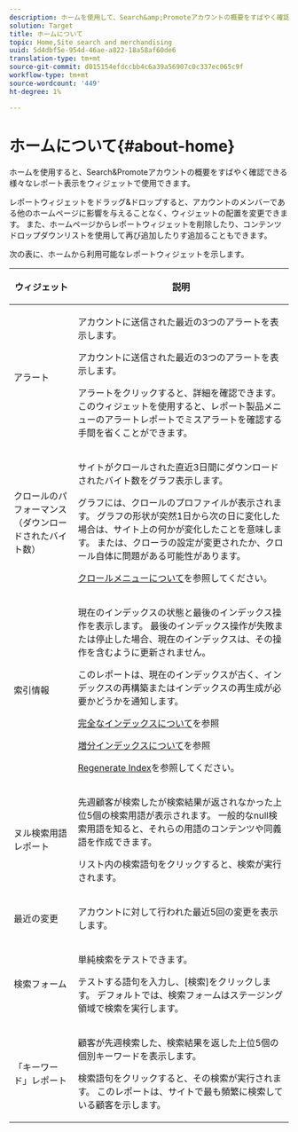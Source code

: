 ```yaml
---
description: ホームを使用して、Search&amp;Promoteアカウントの概要をすばやく確認できる様々なレポート表示をウィジェットでできます。
solution: Target
title: ホームについて
topic: Home,Site search and merchandising
uuid: 5d4dbf5e-954d-46ae-a822-18a58af60de6
translation-type: tm+mt
source-git-commit: d015154efdccbb4c6a39a56907c0c337ec065c9f
workflow-type: tm+mt
source-wordcount: '449'
ht-degree: 1%

---
```



# ホームについて{#about-home}

ホームを使用すると、Search&amp;Promoteアカウントの概要をすばやく確認できる様々なレポート表示をウィジェットで使用できます。

レポートウィジェットをドラッグ&amp;ドロップすると、アカウントのメンバーである他のホームページに影響を与えることなく、ウィジェットの配置を変更できます。 また、ホームページからレポートウィジェットを削除したり、コンテンツドロップダウンリストを使用して再び追加したりす追加ることもできます。

次の表に、ホームから利用可能なレポートウィジェットを示します。

<table> 
 <thead> 
  <tr> 
   <th colname="col1" class="entry"> <p>ウィジェット </p> </th> 
   <th colname="col2" class="entry"> <p>説明 </p> </th> 
  </tr>
 </thead>
 <tbody> 
  <tr> 
   <td colname="col1"> <p><span class="uicontrol">アラート</span> </p> </td> 
   <td colname="col2"> <p> アカウントに送信された最近の3つのアラートを表示します。 </p> <p>アカウントに送信された最近の3つのアラートを表示します。 </p> <p>アラートをクリックすると、詳細を確認できます。 このウィジェットを使用すると、<span class="uicontrol">レポート</span>製品メニューの<span class="uicontrol">アラート</span>レポートでミスアラートを確認する手間を省くことができます。 </p> </td> 
  </tr> 
  <tr> 
   <td colname="col1"> <p><span class="uicontrol">クロールのパフォーマンス（ダウンロードされたバイト数）</span> </p> </td> 
   <td colname="col2"> <p>サイトがクロールされた直近3日間にダウンロードされたバイト数をグラフ表示します。 </p> <p>グラフには、クロールのプロファイルが表示されます。 グラフの形状が突然1日から次の日に変化した場合は、サイト上の何かが変化したことを意味します。 または、クローラの設定が変更されたか、クロール自体に問題がある可能性があります。 </p> <p><a href="c-about-settings-menu/c-about-crawling-menu.md#concept_59307680C6724E93952ADE5044983AF6" format="dita" scope="local">クロールメニューについて</a>を参照してください。 </p> </td> 
  </tr> 
  <tr> 
   <td colname="col1"> <p><span class="uicontrol">索引情報</span> </p> </td> 
   <td colname="col2"> <p>現在のインデックスの状態と最後のインデックス操作を表示します。 最後のインデックス操作が失敗または停止した場合、現在のインデックスは、その操作を含むように更新されません。 </p> <p>このレポートは、現在のインデックスが古く、インデックスの再構築またはインデックスの再生成が必要かどうかを通知します。 </p> <p><a href="c-about-index-menu/c-about-full-index.md#concept_C69BD21863FD4856B49326F35DB570D3" format="dita" scope="local">完全なインデックスについて</a>を参照 </p> <p><a href="c-about-index-menu/c-about-incremental-index.md#concept_A7770F0552D14C47B3DDB65DB78FFFEE" format="dita" scope="local">増分インデックスについて</a>を参照 </p> <p><a href="c-about-index-menu/c-about-regenerate-index.md#concept_6CBE6B8D18EF47D293091CBA542245FA" format="dita" scope="local"> Regenerate Index</a>を参照してください。 </p> </td> 
  </tr> 
  <tr> 
   <td colname="col1"> <p><span class="uicontrol">ヌル検索用語レポート</span> </p> </td> 
   <td colname="col2"> <p> 先週顧客が検索したが検索結果が返されなかった上位5個の検索用語が表示されます。 一般的なnull検索用語を知ると、それらの用語のコンテンツや同義語を作成できます。 </p> <p>リスト内の検索語句をクリックすると、検索が実行されます。 </p> </td> 
  </tr> 
  <tr> 
   <td colname="col1"> <p><span class="uicontrol">最近の変更</span> </p> </td> 
   <td colname="col2"> <p> アカウントに対して行われた最近5回の変更を表示します。 </p> </td> 
  </tr> 
  <tr> 
   <td colname="col1"> <p><span class="uicontrol">検索フォーム</span> </p> </td> 
   <td colname="col2"> <p>単純検索をテストできます。 </p> <p> テストする語句を入力し、[<span class="uicontrol">検索</span>]をクリックします。 デフォルトでは、検索フォームはステージング領域で検索を実行します。 </p> </td> 
  </tr> 
  <tr> 
   <td colname="col1"> <p><span class="uicontrol">「キーワード」レポート</span> </p> </td> 
   <td colname="col2"> <p>顧客が先週検索した、検索結果を返した上位5個の個別キーワードを表示します。 </p> <p> 検索語句をクリックすると、その検索が実行されます。 このレポートは、サイトで最も頻繁に検索している顧客を示します。 </p> </td> 
  </tr> 
 </tbody> 
</table>


